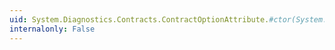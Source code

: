 ```yaml
---
uid: System.Diagnostics.Contracts.ContractOptionAttribute.#ctor(System.String,System.String,System.Boolean)
internalonly: False
---
```

